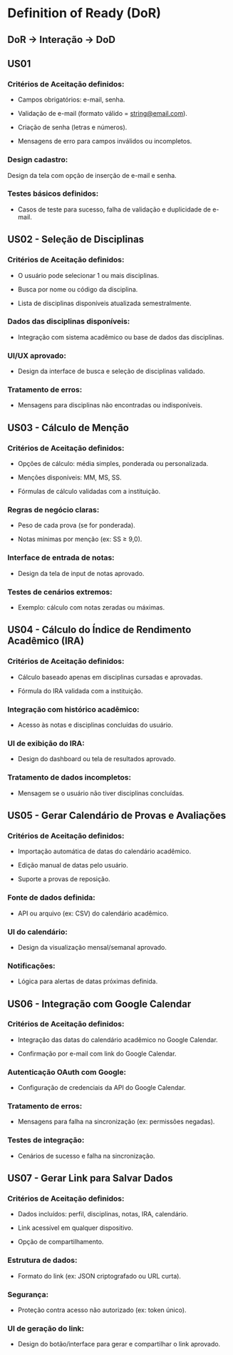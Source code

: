 # Definition of Ready (DoR)

## DoR -> Interação -> DoD

## US01

### Critérios de Aceitação definidos:

- Campos obrigatórios: e-mail, senha.

- Validação de e-mail (formato válido = string@email.com).

- Criação de senha (letras e números).

- Mensagens de erro para campos inválidos ou incompletos.

### Design cadastro:

Design da tela com opção de inserção de e-mail e senha.

### Testes básicos definidos:

- Casos de teste para sucesso, falha de validação e duplicidade de e-mail.

## US02 - Seleção de Disciplinas

### Critérios de Aceitação definidos:

- O usuário pode selecionar 1 ou mais disciplinas.

- Busca por nome ou código da disciplina.

- Lista de disciplinas disponíveis atualizada semestralmente.

### Dados das disciplinas disponíveis:

- Integração com sistema acadêmico ou base de dados das disciplinas.

### UI/UX aprovado:

- Design da interface de busca e seleção de disciplinas validado.

### Tratamento de erros:

- Mensagens para disciplinas não encontradas ou indisponíveis.

## US03 - Cálculo de Menção

### Critérios de Aceitação definidos:

- Opções de cálculo: média simples, ponderada ou personalizada.

- Menções disponíveis: MM, MS, SS.

- Fórmulas de cálculo validadas com a instituição.

### Regras de negócio claras:

- Peso de cada prova (se for ponderada).

- Notas mínimas por menção (ex: SS ≥ 9,0).

### Interface de entrada de notas:

- Design da tela de input de notas aprovado.

### Testes de cenários extremos:

- Exemplo: cálculo com notas zeradas ou máximas.

## US04 - Cálculo do Índice de Rendimento Acadêmico (IRA)

### Critérios de Aceitação definidos:

- Cálculo baseado apenas em disciplinas cursadas e aprovadas.

- Fórmula do IRA validada com a instituição.

### Integração com histórico acadêmico:

- Acesso às notas e disciplinas concluídas do usuário.

### UI de exibição do IRA:

- Design do dashboard ou tela de resultados aprovado.

### Tratamento de dados incompletos:

- Mensagem se o usuário não tiver disciplinas concluídas.

## US05 - Gerar Calendário de Provas e Avaliações

### Critérios de Aceitação definidos:

- Importação automática de datas do calendário acadêmico.

- Edição manual de datas pelo usuário.

- Suporte a provas de reposição.

### Fonte de dados definida:

- API ou arquivo (ex: CSV) do calendário acadêmico.

### UI do calendário:

- Design da visualização mensal/semanal aprovado.

### Notificações:

- Lógica para alertas de datas próximas definida.

## US06 - Integração com Google Calendar

### Critérios de Aceitação definidos:

- Integração das datas do calendário acadêmico no Google Calendar.

- Confirmação por e-mail com link do Google Calendar.

### Autenticação OAuth com Google:

- Configuração de credenciais da API do Google Calendar.

### Tratamento de erros:

- Mensagens para falha na sincronização (ex: permissões negadas).

### Testes de integração:

- Cenários de sucesso e falha na sincronização.

## US07 - Gerar Link para Salvar Dados

### Critérios de Aceitação definidos:

- Dados incluídos: perfil, disciplinas, notas, IRA, calendário.

- Link acessível em qualquer dispositivo.

- Opção de compartilhamento.

### Estrutura de dados:

- Formato do link (ex: JSON criptografado ou URL curta).

### Segurança:

- Proteção contra acesso não autorizado (ex: token único).

### UI de geração do link:

- Design do botão/interface para gerar e compartilhar o link aprovado.